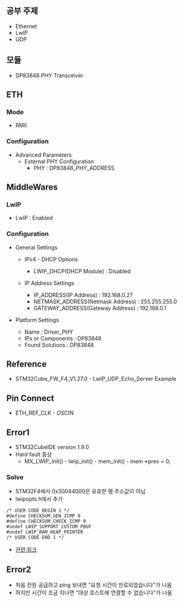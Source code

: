 ## 공부 주제
- Ethernet
- LwIP
- UDP

## 모듈
- DP83848 PHY Transceiver

## ETH

### Mode
- RMII

### Configuration
- Advanced Parameters
  - External PHY Configuration
    - PHY : DP83848_PHY_ADDRESS

## MiddleWares
### LwIP
- LwIP : Enabled

### Configuration
- General Settings
  - IPv4 - DHCP Options
    - LWIP_DHCP(DHCP Module) : Disabled

  - IP Address Settings
    - IP_ADDRESS(IP Address) : 192.168.0.27
    - NETMASK_ADDRESS(Netmask Address) : 255.255.255.0
    - GATEWAY_ADDRESS(Gateway Address) : 192.168.0.1

- Platform Settings
  - Name : Driver_PHY
  - IPs or Components : DP83848
  - Found Solutions : DP83848


## Reference
- STM32Cube_FW_F4_V1.27.0 - LwIP_UDP_Echo_Server Example


## Pin Connect
- ETH_REF_CLK - OSCIN


## Error1
- STM32CubeIDE version 1.9.0
- Hard fault 증상
  - MX_LWIP_Init() - lwip_init() - mem_init() - mem->prev = 0;

### Solve  
- STM32F4에서 0x30044000은 유효한 램 주소값이 아님
- lwipopts.h에서 추가
```
/* USER CODE BEGIN 1 */
#define CHECKSUM_GEN_ICMP 0
#define CHECKSUM_CHECK_ICMP 0
#undef LWIP_SUPPORT_CUSTOM_PBUF
#undef LWIP_RAM_HEAP_POINTER
/* USER CODE END 1 */
```
- [관련 링크](https://community.st.com/s/question/0D53W00001ScqS1SAJ/lwip-get-hardfaulthandler-after-update-on-stm32cubeide-v190)


## Error2
- 처음 전원 공급하고 ping 보내면 "요청 시간이 만료되었습니다"가 나옴
- 하지만 시간이 조금 지나면 "대상 호스트에 연결할 수 없습니다"가 나옴

